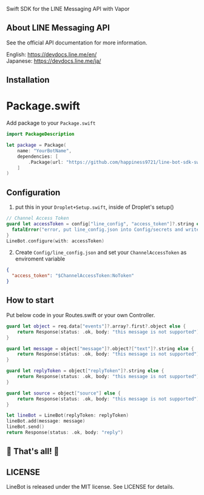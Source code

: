 Swift SDK for the LINE Messaging API with Vapor


## About LINE Messaging API

See the official API documentation for more information.

English: https://devdocs.line.me/en/<br>
Japanese: https://devdocs.line.me/ja/

## Installation ##

# Package.swift #

Add package to your `Package.swift`

```swift
import PackageDescription

let package = Package(
    name: "YourBotName",
    dependencies: [
        .Package(url: "https://github.com/happiness9721/line-bot-sdk-swift.git", majorVersion: 1, minor: 0),
    ]
)
```

## Configuration ##

1. put this in your `Droplet+Setup.swift`, inside of Droplet's setup() 

```swift
// Channel Access Token
guard let accessToken = config["line_config", "access_token"]?.string else {
  fatalError("error, put line_config.json into Config/secrets and write access_token")
}
LineBot.configure(with: accessToken)
```

2. Create `Config/line_config.json` and set your `ChannelAccessToken` as enviroment variable
```json
{
  "access_token": "$ChannelAccessToken:NoToken"
}
```

## How to start ##

Put below code in your Routes.swift or your own Controller.

```swift
guard let object = req.data["events"]?.array?.first?.object else {
    return Response(status: .ok, body: "this message is not supported")
}

guard let message = object["message"]?.object?["text"]?.string else {
    return Response(status: .ok, body: "this message is not supported")
}

guard let replyToken = object["replyToken"]?.string else {
    return Response(status: .ok, body: "this message is not supported")
}

guard let source = object["source"] else {
    return Response(status: .ok, body: "this message is not supported")
}

let lineBot = LineBot(replyToken: replyToken)
lineBot.add(message: message)
lineBot.send()
return Response(status: .ok, body: "reply")
```

## 🎉 That's all! 🎉

## LICENSE

LineBot is released under the MIT license. See LICENSE for details.